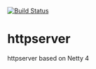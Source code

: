 [![Build Status](https://travis-ci.org/rodbate/httpserver.svg?branch=master)](https://travis-ci.org/rodbate/httpserver)
# httpserver
httpserver based on Netty 4
